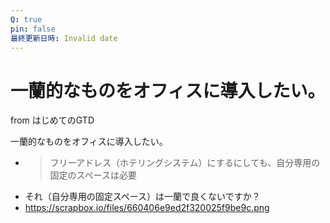 ```yaml
---
Q: true
pin: false
最終更新日時: Invalid date
---
```

# 一蘭的なものをオフィスに導入したい。

from はじめてのGTD

一蘭的なものをオフィスに導入したい。

- >フリーアドレス（ホテリングシステム）にするにしても、自分専用の固定のスペースは必要  
- それ（自分専用の固定スペース）は一蘭で良くないですか？  
- https://scrapbox.io/files/660406e9ed2f320025f9be9c.png